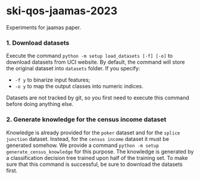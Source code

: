 # ski-qos-jaamas-2023
Experiments for jaamas paper.

### 1. Download datasets
Execute the command ```python -m setup load_datasets [-f] [-o]``` to download datasets from UCI website.
By default, the command will store the original dataset into ```datasets``` folder.
If you specify:
- ```-f y``` to binarize input features;
- ```-o y``` to map the output classes into numeric indices.

Datasets are not tracked by git, so you first need to execute this command before doing anything else.

### 2. Generate knowledge for the census income dataset
Knowledge is already provided for the `poker` dataset and for the `splice junction` dataset.
Instead, for the `census income` dataset it must be generated somehow.
We provide a command `python -m setup generate_census_knowledge` for this purpose.
The knowledge is generated by a classification decision tree trained upon half of the training set.
To make sure that this command is successful, be sure to download the datasets first.